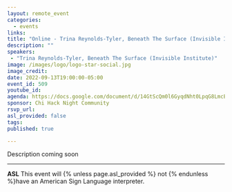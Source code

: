 ```yaml
---
layout: remote_event
categories:
  - events
links: 
title: "Online - Trina Reynolds-Tyler, Beneath The Surface (Invisible Institute)"
description: ""
speakers:
 - "Trina Reynolds-Tyler, Beneath The Surface (Invisible Institute)"
image: /images/logo/logo-star-social.jpg
image_credit: 
date: 2022-09-13T19:00:00-05:00
event_id: 509
youtube_id: 
agenda: https://docs.google.com/document/d/14GtScQm0l6GyqdNht0LpqG8LmcEF7i3COjNJ06PaTj8/edit#
sponsor: Chi Hack Night Community
rsvp_url: 
asl_provided: false
tags: 
published: true

---
```


Description coming soon

---

**ASL** This event will {% unless page.asl_provided %} not {% endunless %}have an American Sign Language interpreter.

